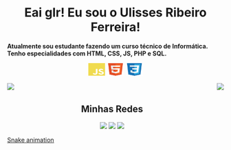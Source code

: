      
<h1 align="center" font-size=""> Eai glr! Eu sou o Ulisses Ribeiro Ferreira! </h1>

 **Atualmente sou estudante fazendo um curso técnico de Informática.
Tenho especialidades com HTML, CSS, JS, PHP e SQL.**

<div style="display: inline_block" align="center">
  <img align="center" alt="Ulisses-Js" height="30" width="40" src="https://raw.githubusercontent.com/devicons/devicon/master/icons/javascript/javascript-plain.svg">
  <img align="center" alt="UlissesRafa-HTML" height="30" width="40" src="https://raw.githubusercontent.com/devicons/devicon/master/icons/html5/html5-original.svg">
  <img align="center" alt="Ulisses-CSS" height="30" width="40" src="https://raw.githubusercontent.com/devicons/devicon/master/icons/css3/css3-original.svg"> 
</div> <br> 

<div>
<img height="180 em" src="https://github-readme-stats.vercel.app/api?username=UlissesRFk&show_icons=true" />
<img align ="right" height="180 em" src="https://github-readme-stats.vercel.app/api/top-langs/?username=UlissesRFk&layout=compact">
</div>

<div align ="center">
<h2 align="center"> Minhas Redes </h2>
  <a href="https://instagram.com/ulisses.rfk_" target="_blank"><img src="https://img.shields.io/badge/-Instagram-%23E4405F?style=for-the-badge&logo=instagram&logoColor=white" target="_blank"></a>
  <a href = "ulisses.ribeiro0831@gmail.com"><img src="https://img.shields.io/badge/-Gmail-%23333?style=for-the-badge&logo=gmail&logoColor=white" target="_blank"></a>
  <a href="https://http://www.linkedin.com/in/" target="_blank"><img src="https://img.shields.io/badge/-LinkedIn-%230077B5?style=for-the-badge&logo=linkedin&logoColor=white" target="_blank"></a>   
</div>


[Snake animation](https://github.com/UlissesRFk/UlissesRFk/blob/output/github-contribution-grid-snake.svg)


